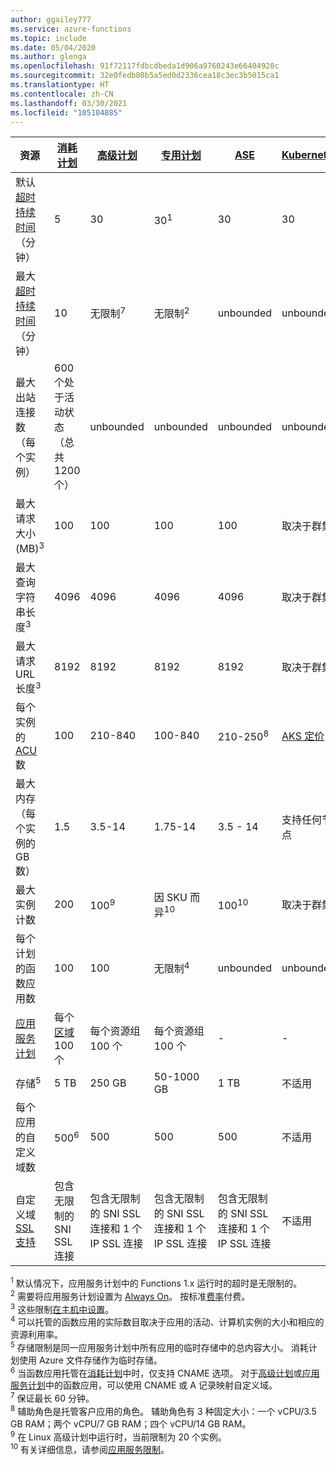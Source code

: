 ```yaml
---
author: ggailey777
ms.service: azure-functions
ms.topic: include
ms.date: 05/04/2020
ms.author: glenga
ms.openlocfilehash: 91f72117fdbcdbeda1d906a9760243e66404920c
ms.sourcegitcommit: 32e0fedb80b5a5ed0d2336cea18c3ec3b5015ca1
ms.translationtype: HT
ms.contentlocale: zh-CN
ms.lasthandoff: 03/30/2021
ms.locfileid: "105104885"
---
```

| 资源 |[消耗计划](../articles/azure-functions/consumption-plan.md)|[高级计划](../articles/azure-functions/functions-premium-plan.md)|[专用计划](../articles/azure-functions/dedicated-plan.md)|[ASE](../articles/app-service/environment/intro.md)| [Kubernetes](../articles/aks/quotas-skus-regions.md) |
| --- | --- | --- | --- | --- | --- |
|默认[超时持续时间](../articles/azure-functions/functions-scale.md#timeout)（分钟） |5 | 30 |30<sup>1</sup> | 30 | 30 |
|最大[超时持续时间](../articles/azure-functions/functions-scale.md#timeout)（分钟） |10 | 无限制<sup>7</sup> | 无限制<sup>2</sup> | unbounded | unbounded |
| 最大出站连接数（每个实例） | 600 个处于活动状态（总共 1200 个） | unbounded | unbounded | unbounded | unbounded |
| 最大请求大小 (MB)<sup>3</sup> | 100 | 100 | 100 | 100 | 取决于群集 |
| 最大查询字符串长度<sup>3</sup> | 4096 | 4096 | 4096 | 4096 | 取决于群集 |
| 最大请求 URL 长度<sup>3</sup> | 8192 | 8192 | 8192 | 8192 | 取决于群集 |
|每个实例的 [ACU](../articles/virtual-machines/acu.md) 数 | 100 | 210-840 | 100-840 | 210-250<sup>8</sup> | [AKS 定价](https://azure.microsoft.com/pricing/details/container-service/) |
| 最大内存（每个实例的 GB 数） | 1.5 | 3.5-14 | 1.75-14 | 3.5 - 14 | 支持任何节点 |
| 最大实例计数 | 200 | 100<sup>9</sup> | 因 SKU 而异<sup>10</sup> | 100<sup>10</sup> | 取决于群集 |   
| 每个计划的函数应用数 |100 |100 |无限制<sup>4</sup> | unbounded | unbounded |
| [应用服务计划](../articles/app-service/overview-hosting-plans.md) | 每个[区域](https://azure.microsoft.com/global-infrastructure/regions/) 100 个 |每个资源组 100 个 |每个资源组 100 个 | - | - |
| 存储<sup>5</sup> |5 TB |250 GB |50-1000 GB | 1 TB | 不适用 |
| 每个应用的自定义域数</a> |500<sup>6</sup> |500 |500 | 500 | 不适用 |
| 自定义域 [SSL 支持](../articles/app-service/configure-ssl-bindings.md) |包含无限制的 SNI SSL 连接 | 包含无限制的 SNI SSL 连接和 1 个 IP SSL 连接 |包含无限制的 SNI SSL 连接和 1 个 IP SSL 连接 | 包含无限制的 SNI SSL 连接和 1 个 IP SSL 连接 | 不适用 |

<sup>1</sup> 默认情况下，应用服务计划中的 Functions 1.x 运行时的超时是无限制的。  
<sup>2</sup> 需要将应用服务计划设置为 [Always On](../articles/azure-functions/dedicated-plan.md#always-on)。 按标准[费率](https://azure.microsoft.com/pricing/details/app-service/)付费。  
<sup>3</sup> 这些限制[在主机中设置](https://github.com/Azure/azure-functions-host/blob/dev/src/WebJobs.Script.WebHost/web.config)。  
<sup>4</sup> 可以托管的函数应用的实际数目取决于应用的活动、计算机实例的大小和相应的资源利用率。  
<sup>5</sup> 存储限制是同一应用服务计划中所有应用的临时存储中的总内容大小。 消耗计划使用 Azure 文件存储作为临时存储。  
<sup>6</sup> 当函数应用托管在[消耗计划](../articles/azure-functions/consumption-plan.md)中时，仅支持 CNAME 选项。 对于[高级计划](../articles/azure-functions/functions-premium-plan.md)或[应用服务计划](../articles/azure-functions/dedicated-plan.md)中的函数应用，可以使用 CNAME 或 A 记录映射自定义域。  
<sup>7</sup> 保证最长 60 分钟。  
<sup>8</sup> 辅助角色是托管客户应用的角色。 辅助角色有 3 种固定大小：一个 vCPU/3.5 GB RAM；两个 vCPU/7 GB RAM；四个 vCPU/14 GB RAM。   
<sup>9</sup> 在 Linux 高级计划中运行时，当前限制为 20 个实例。  
<sup>10</sup> 有关详细信息，请参阅[应用服务限制](../articles/azure-resource-manager/management/azure-subscription-service-limits.md#app-service-limits)。